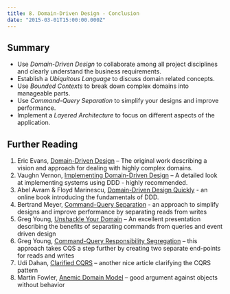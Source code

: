```yaml
---
title: 8. Domain-Driven Design - Conclusion
date: "2015-03-01T15:00:00.000Z"
---
```


## Summary

* Use _Domain-Driven Design_ to collaborate among all project disciplines and clearly understand the business requirements.
* Establish a _Ubiquitous Language_ to discuss domain related concepts.
* Use _Bounded Contexts_ to break down complex domains into manageable parts.
* Use _Command-Query Separation_ to simplify your designs and improve performance.
* Implement a _Layered Architecture_ to focus on different aspects of the application.

## Further Reading

1. Eric Evans, [Domain-Driven Design](http://amzn.com/0321125215) – The original work describing a vision and approach for dealing with highly complex domains.
2. Vaughn Vernon, [Implementing Domain-Driven Design](http://amzn.com/0321834577) – A detailed look at implementing systems using DDD - highly recommended.
3. Abel Avram & Floyd Marinescu, [Domain-Driven Design Quickly](http://www.infoq.com/minibooks/domain-driven-design-quickly) - an online book introducing the fundamentals of DDD.
4. Bertrand Meyer, [Command-Query Separation](http://en.wikipedia.org/wiki/Command-query_separation) - an approach to simplify designs and improve performance by separating reads from writes
5. Greg Young, [Unshackle Your Domain](http://www.infoq.com/presentations/greg-young-unshackle-qcon08) – An excellent presentation describing the benefits of separating commands from queries and event driven design
6. Greg Young, [Command-Query Responsibility Segregation](http://codebetter.com/gregyoung/2009/08/13/command-query-separation/) – this approach takes CQS a step further by creating two separate end-points for reads and writes
7. Udi Dahan, [Clarified CQRS](http://www.udidahan.com/2009/12/09/clarified-cqrs/) – another nice article clarifying the CQRS pattern
8. Martin Fowler, [Anemic Domain Model](http://martinfowler.com/bliki/AnemicDomainModel.html) – good argument against objects without behavior
